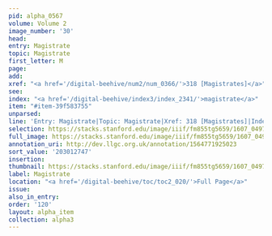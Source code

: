 ```yaml
---
pid: alpha_0567
volume: Volume 2
image_number: '30'
head:
entry: Magistrate
topic: Magistrate
first_letter: M
page:
add:
xref: "<a href='/digital-beehive/num2/num_0366/'>318 [Magistrates]</a>"
see:
index: "<a href='/digital-beehive/index3/index_2341/'>magistrate</a>"
item: "#item-39f583755"
unparsed:
line: 'Entry: Magistrate|Topic: Magistrate|Xref: 318 [Magistrates]|Index: magistrate|#item-39f583755'
selection: https://stacks.stanford.edu/image/iiif/fm855tg5659/1607_0497/747,2747,3032,667/full/0/default.jpg
full_image: https://stacks.stanford.edu/image/iiif/fm855tg5659/1607_0497/full/full/0/default.jpg
annotation_uri: http://dev.llgc.org.uk/annotation/1564771925023
sort_value: '203012747'
insertion:
thumbnail: https://stacks.stanford.edu/image/iiif/fm855tg5659/1607_0497/747,2747,600,180/250,/0/default.jpg
label: Magistrate
location: "<a href='/digital-beehive/toc/toc2_020/'>Full Page</a>"
issue:
also_in_entry:
order: '120'
layout: alpha_item
collection: alpha3
---
```


